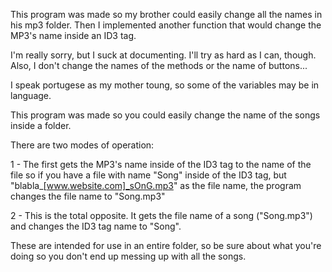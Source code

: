This program was made so my brother could easily change all the names in his mp3 folder. Then I implemented another function that would change the MP3's name inside an ID3 tag.

I'm really sorry, but I suck at documenting. I'll try as hard as I can, though. Also, I don't change the names of the methods or the name of buttons...

I speak portugese as my mother toung, so some of the variables may be in language.

This program was made so you could easily change the name of the songs inside a folder.

There are two modes of operation:

1 - The first gets the MP3's name inside of the ID3 tag to the name of the file so if you have a file with name "Song" inside of the ID3 tag, but "blabla_[www.website.com]_sOnG.mp3" as the file name, the program changes the file name to "Song.mp3"

2 - This is the total opposite. It gets the file name of a song ("Song.mp3") and changes the ID3 tag name to "Song".

These are intended for use in an entire folder, so be sure about what you're doing so you don't end up messing up with all the songs.
